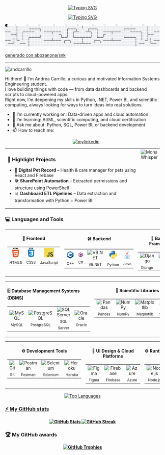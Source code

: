 <!-- Encabezado con nombre animado -->
<div align="center">
  <a href="https://git.io/typing-svg">
    <img src="https://readme-typing-svg.demolab.com?font=Tagesschrift&pause=1000&color=BB005D&background=01000600&center=true&vCenter=true&repeat=false&width=435&lines=My+name+is+Andrea+Carrillo" alt="Typing SVG" />
<!-- Subtítulo con breve descripción personal -->
<p align="center">
  <img src="https://readme-typing-svg.demolab.com?font=Tagesschrift&pause=1000&color=BB005D&background=01000600&center=true&vCenter=true&repeat=false&width=700&lines=Passionate+about+Data+and+Software+Development;Always+learning+and+building+new+projects."alt="Typing SVG" />
  </a>
</p>
</div>

<picture>
  <source media="(prefers-color-scheme: dark)" srcset="https://raw.githubusercontent.com/AndCarrillo/AndCarrillo/output/pacman-contribution-graph-dark.svg">
  <source media="(prefers-color-scheme: light)" srcset="https://raw.githubusercontent.com/AndCarrillo/AndCarrillo/output/pacman-contribution-graph.svg">
  <img alt="pacman contribution graph" src="https://raw.githubusercontent.com/AndCarrillo/AndCarrillo/output/pacman-contribution-graph.svg">
</picture>
<p align="left">
  <a href="https://github.com/abozanona/abozanona" target="_blank">generado con abozanona/snk</a>
</p>

<!-- Snake animation generated using Platane/snk 
<p align="center">
  <picture>
    <source media="(prefers-color-scheme: dark)" srcset="https://raw.githubusercontent.com/AndCarrillo/snk/output/github-snake-dark.svg" />
    <source media="(prefers-color-scheme: light)" srcset="https://raw.githubusercontent.com/AndCarrillo/snk/output/github-snake.svg" />
    <img alt="GitHub Snake animation" src="https://raw.githubusercontent.com/AndCarrillo/snk/output/github-snake.svg" style="max-width: 100%;" />
  </picture>
</p>
<p align="center">
  <a href="https://github.com/platane/snk?tab=readme-ov-file" target="_blank">Generado con Platane/snk</a>
</p>
-->

---

<!-- Contador de vistas -->
<p align="left"> <img src="https://komarev.com/ghpvc/?username=andcarrillo&label=Profile%20views&color=0e75b6&style=flat" alt="andcarrillo" /> 
  

Hi there! 👋 I'm Andrea Carrillo, a curious and motivated Information Systems Engineering student.  
I love building things with code — from data dashboards and backend scripts to cloud-powered apps.  
Right now, I’m deepening my skills in Python, .NET, Power BI, and scientific computing, always looking for ways to turn ideas into real solutions.

- 🔭 I’m currently working on: Data-driven apps and cloud automation
- 🌱 I’m learning: AI/ML, scientific computing, and cloud certification
- 💬 Ask me about: Python, SQL, Power BI, or backend development  
- 📫 How to reach me:<p align="center"> <a href="https://www.linkedin.com/in/andrea-carrillo-vlk/" target="blank"><img src="https://img.shields.io/badge/LinkedIn-0077B5?style=for-the-badge&logo=linkedin&logoColor=white" alt="mylinkedin"/></a> 

<table  align="center" width="120%">
  <tr>
    <td valign="top" width="90%">
      <h3>🚀 Highlight Projects</h3>

- 🐶 **Digital Pet Record** – Health & care manager for pets using React and Firebase  
- 🛠 **SharePoint Automation** – Extracted permissions and structure using PowerShell  
- 📊 **Dashboard ETL Pipelines** – Data extraction and transformation with Python + Power BI  
    </td>
    <td valign="top" align="center" width="30%">
      <img src="https://github.com/images/mona-whisper.gif" width="120" alt="Mona Whisper">
    </td>
  </tr>
</table>


<h3>💻 Languages and Tools</h3>
<table align="center">
  <tr>
    <!-- Frontend -->
    <td valign="top">
      <h4 align="center">🎨 Frontend</h4>
      <table>
        <tr>
          <td align="center"><img src="https://raw.githubusercontent.com/devicons/devicon/master/icons/html5/html5-original-wordmark.svg" width="32" alt="HTML5"><br><sub>HTML5</sub></td>
          <td align="center"><img src="https://raw.githubusercontent.com/devicons/devicon/master/icons/css3/css3-original-wordmark.svg" width="32" alt="CSS3"><br><sub>CSS3</sub></td>
          <td align="center"><img src="https://raw.githubusercontent.com/devicons/devicon/master/icons/javascript/javascript-original.svg" width="32" alt="JavaScript"><br><sub>JavaScript</sub></td>
        </tr>
      </table>
    </td>
    <!-- Backend -->
    <td valign="top">
      <h4 align="center">🛠️ Backend</h4>
      <table>
        <tr>
          <td align="center"><img src="https://raw.githubusercontent.com/devicons/devicon/master/icons/cplusplus/cplusplus-original.svg" width="32" alt="C++"><br><sub>C++</sub></td>
          <td align="center"><img src="https://raw.githubusercontent.com/devicons/devicon/master/icons/csharp/csharp-original.svg" width="32" alt="C#"><br><sub>C#</sub></td>
          <td align="center"><img src="https://upload.wikimedia.org/wikipedia/commons/4/40/VB.NET_Logo.svg" width="32" alt="VB.NET"><br><sub>VB.NET</sub></td>
          <td align="center"><img src="https://raw.githubusercontent.com/devicons/devicon/master/icons/python/python-original.svg" width="32" alt="Python"><br><sub>Python</sub></td>
          <td align="center"><img src="https://raw.githubusercontent.com/devicons/devicon/master/icons/java/java-original.svg" width="32" alt="Java"><br><sub>Java</sub></td>
        </tr>
      </table>
    </td>
    <!-- Tabla de Frameworks -->
    <td valign="top">
      <h4 align="center">🧱 Backend Frameworks</h4>
      <table>
        <tr>
          <td align="center"><img src="https://cdn.worldvectorlogo.com/logos/django.svg" width="32" alt="Django"><br><sub>Django</sub></td>
          <td align="center"><img src="https://www.vectorlogo.zone/logos/springio/springio-icon.svg" width="32" alt="Spring"><br><sub>Spring</sub></td>
          <td align="center"><img src="https://raw.githubusercontent.com/devicons/devicon/master/icons/dot-net/dot-net-original-wordmark.svg" width="32" alt=".NET"><br><sub>.NET</sub></td>
        </tr>
      </table>
    </td>
  </tr>
</table>

<table align="center">
  <tr>
    <!-- Tabla de DBMS -->
    <td valign="top">
      <h4 align="left">🗄️ Database Management Systems (DBMS)</h4>
      <table>
        <tr>
          <td align="center"><img src="https://cdn.jsdelivr.net/gh/devicons/devicon/icons/mysql/mysql-original.svg" width="32" alt="MySQL"><br><sub>MySQL</sub></td>
          <td align="center"><img src="https://cdn.jsdelivr.net/gh/devicons/devicon/icons/postgresql/postgresql-original.svg" width="32" alt="PostgreSQL"><br><sub>PostgreSQL</sub></td>
          <td align="center"><img src="https://user-images.githubusercontent.com/4249331/52232852-e2c4f780-28bd-11e9-835d-1e3cf3e43888.png" width="32" alt="SQL Server"><br><sub>SQL Server</sub></td>
          <td align="center"><img src="https://avatars.githubusercontent.com/u/4430336?s=200&v=4" width="32" alt="Oracle"><br><sub>Oracle</sub></td>
        </tr>
      </table>
    </td>
<!-- Scientific Libraries -->
<td valign="top">
  <h4 align="center">🧪 Scientific Libraries</h4>
  <table>
    <tr>
      <td align="center"><img src="https://cdn.jsdelivr.net/gh/devicons/devicon/icons/pandas/pandas-original.svg" width="32" alt="Pandas"><br><sub>Pandas</sub></td>
      <td align="center"><img src="https://cdn.jsdelivr.net/gh/devicons/devicon/icons/numpy/numpy-original.svg" width="32" alt="NumPy"><br><sub>NumPy</sub></td>
      <td align="center"><img src="https://avatars.githubusercontent.com/u/215947?s=200&v=4" width="32" alt="Matplotlib"><br><sub>Matplotlib</sub></td>
      <td align="center"><img src="https://raw.githubusercontent.com/scipy/scipy/main/doc/source/_static/logo.svg" width="32" alt="SciPy"><br><sub>SciPy</sub></td>
      <td align="center"><img src="https://www.r-project.org/logo/Rlogo.svg" width="32" alt="R"><br><sub>R</sub></td>
    </tr>
  </table>
</td>
  </tr>
</table>

<table align="center">
  <tr>
    <!-- Herramientas de desarrollo -->
    <td valign="top">
      <h4 align="center">⚙️ Development Tools</h4>
      <table align="center">
        <tr>
          <td align="center"><img src="https://www.vectorlogo.zone/logos/git-scm/git-scm-icon.svg" width="32" alt="Git"><br><sub>Git</sub></td>
          <td align="center"><img src="https://www.vectorlogo.zone/logos/getpostman/getpostman-icon.svg" width="32" alt="Postman"><br><sub>Postman</sub></td>
          <td align="center"><img src="https://cdn.jsdelivr.net/gh/devicons/devicon/icons/selenium/selenium-original.svg" width="32" alt="Selenium"><br><sub>Selenium</sub></td>
          <td align="center"><img src="https://www.vectorlogo.zone/logos/heroku/heroku-icon.svg" width="32" alt="Heroku"><br><sub>Heroku</sub></td>
        </tr>
      </table>
    </td>
    <!-- Plataformas y UI/UX -->
    <td valign="top">
      <h4 align="center">🎨 UI Design & Cloud Platforms</h4>
      <table align="center">
        <tr>
          <td align="center"><img src="https://cdn.jsdelivr.net/gh/devicons/devicon/icons/figma/figma-original.svg" width="32" alt="Figma"><br><sub>Figma</sub></td>
          <td align="center"><img src="https://cdn.jsdelivr.net/gh/devicons/devicon/icons/firebase/firebase-plain.svg" width="32" alt="Firebase"><br><sub>Firebase</sub></td>
          <td align="center"><img src="https://cdn.jsdelivr.net/gh/devicons/devicon/icons/azure/azure-original.svg" width="32" alt="Azure"><br><sub>Azure</sub></td>
        </tr>
      </table>
    </td>
    <!-- Runtimes y no-code -->
    <td valign="top">
      <h4 align="center">⚙️ Runtime Environments & No-Code</h4>
      <table align="center">
        <tr>
          <td align="center"><img src="https://cdn.jsdelivr.net/gh/devicons/devicon/icons/nodejs/nodejs-original.svg" width="32" alt="Node.js"><br><sub>Node.js</sub></td>
          <td align="center"><img src="https://cdn.worldvectorlogo.com/logos/arduino-1.svg" width="32" alt="Arduino"><br><sub>Arduino</sub></td>
          <td align="center"><img src="https://avatars.githubusercontent.com/u/74943865?s=200&v=4" width="32" alt="FlutterFlow"><br><sub>FlutterFlow</sub></td>
        </tr>
      </table>
    </td>
  </tr>
</table>


<p align="center">
  <!-- Lenguajes más usados -->
  <a href="https://github.com/anuraghazra/github-readme-stats?tab=readme-ov-file#top-languages-card">
  <img height="140px" src="https://github-readme-stats.vercel.app/api/top-langs?username=andcarrillo&show_icons=true&locale=en&hide_title=true&layout=compact&theme=dracula" alt="Top Languages" />
  </p>

<!-- Sección de Estadísticas GitHub -->
  <h3>⚡ <b>My GitHub stats</h3>
  <p align="center">
    <!-- Estadísticas generales -->
    <a href="https://github.com/anuraghazra/github-readme-stats" target="_blank">
      <img height="150px" src="https://github-readme-stats.vercel.app/api?username=andcarrillo&show_icons=true&hide_title=true&locale=en&theme=dracula" alt="GitHub Stats"/>
    </a>
    <!-- Racha de contribuciones -->
    <a href="https://git.io/streak-stats" target="_blank">
      <img height="150px" src="https://streak-stats.demolab.com?user=andCarrillo&theme=dracula&border_radius=6&border=FFFFFF" alt="GitHub Streak" />
    </a>
  </p>


<!-- Sección de Trofeos de GitHub -->
<h3>🏆 <b> My GitHub awards</h3>
  <!-- Imagen de trofeos filtrada y centrada -->
  <p align="center">
    <a href="https://github.com/ryo-ma/github-profile-trophy">
      <img height="150px" src="https://github-profile-trophy.vercel.app/?username=andcarrillo&theme=algolia&margin-w=5&rank=SECRET,S,A,B" alt="GitHub Trophies" />
    </a>
  </p>
